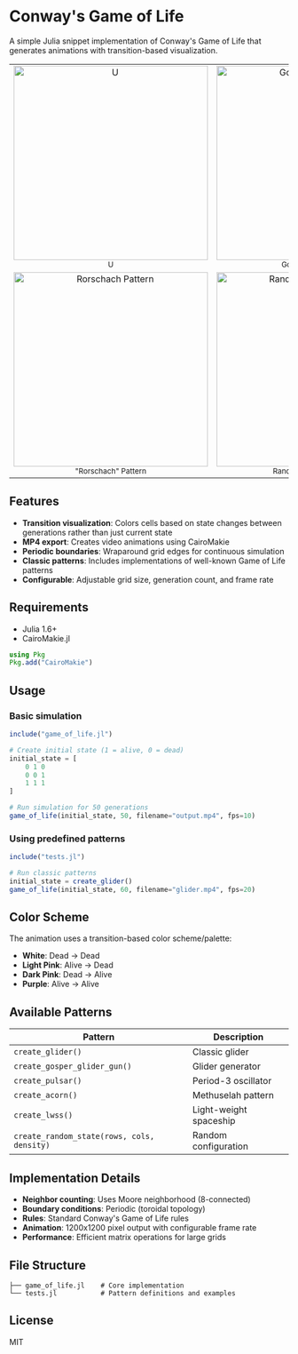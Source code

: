 # Conway's Game of Life

A simple Julia snippet implementation of Conway's Game of Life that generates animations with transition-based visualization.  
<table>
  <tr>
    <td align="center">
      <img src="https://github.com/user-attachments/assets/19951c0a-baa6-4a53-8af4-4f7e5bfd6048" width="350" alt="U"><br>
      <sub>U</sub>
    </td>
    <td align="center">
      <img src="https://github.com/user-attachments/assets/9aa6f91a-41a7-415a-b300-ed1cd97345cb" width="350" alt="Gosper Glider Gun"><br>
      <sub>Gosper Glider Gun</sub>
    </td>
  </tr>
  <tr>
    <td align="center">
      <img src="https://github.com/user-attachments/assets/044b8ff1-7cd7-4016-a768-96e90368dd08" width="350" alt="Rorschach Pattern"><br>
      <sub>"Rorschach" Pattern</sub>
    </td>
    <td align="center">
      <img src="https://github.com/user-attachments/assets/d6e8657f-8d36-4757-8163-6a83fd32001a" width="350" alt="Random state evolution"><br>
      <sub>Random state evolution</sub>
    </td>
  </tr>
</table>  

## Features

- **Transition visualization**: Colors cells based on state changes between generations rather than just current state
- **MP4 export**: Creates video animations using CairoMakie
- **Periodic boundaries**: Wraparound grid edges for continuous simulation
- **Classic patterns**: Includes implementations of well-known Game of Life patterns
- **Configurable**: Adjustable grid size, generation count, and frame rate

## Requirements

- Julia 1.6+
- CairoMakie.jl

```julia
using Pkg
Pkg.add("CairoMakie")
```

## Usage

### Basic simulation

```julia
include("game_of_life.jl")

# Create initial state (1 = alive, 0 = dead)
initial_state = [
    0 1 0
    0 0 1
    1 1 1
]

# Run simulation for 50 generations
game_of_life(initial_state, 50, filename="output.mp4", fps=10)
```

### Using predefined patterns

```julia
include("tests.jl")

# Run classic patterns
initial_state = create_glider()
game_of_life(initial_state, 60, filename="glider.mp4", fps=20)
```

## Color Scheme

The animation uses a transition-based color scheme/palette:
- **White**: Dead → Dead
- **Light Pink**: Alive → Dead  
- **Dark Pink**: Dead → Alive
- **Purple**: Alive → Alive

## Available Patterns

| Pattern | Description |
|---------|-------------|
| `create_glider()` | Classic glider |
| `create_gosper_glider_gun()` | Glider generator | 
| `create_pulsar()` | Period-3 oscillator |
| `create_acorn()` | Methuselah pattern |
| `create_lwss()` | Light-weight spaceship |
| `create_random_state(rows, cols, density)` | Random configuration |

## Implementation Details

- **Neighbor counting**: Uses Moore neighborhood (8-connected)
- **Boundary conditions**: Periodic (toroidal topology)
- **Rules**: Standard Conway's Game of Life rules
- **Animation**: 1200x1200 pixel output with configurable frame rate
- **Performance**: Efficient matrix operations for large grids

## File Structure

```
├── game_of_life.jl    # Core implementation
└── tests.jl           # Pattern definitions and examples
```



## License
MIT

